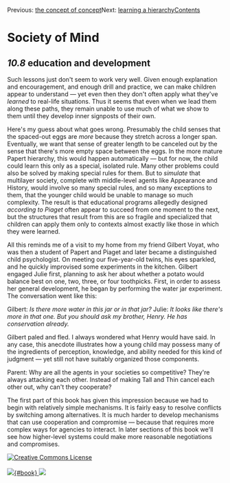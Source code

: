 <div class="chapnav">

<span class="prev">Previous: [the concept of
concept](./som-10.7.html)</span><span class="next">Next: [learning a
hierarchy](./som-10.9.html)</span><span
class="contents">[Contents](index.html)</span>
<div class="titlebar">

Society of Mind
===============

</div>

</div>

*10.8* education and development
--------------------------------

Such lessons just don't seem to work very well. Given enough explanation
and encouragement, and enough drill and practice, we can make children
appear to understand — yet even then they don't often apply what they've
*learned* to real-life situations. Thus it seems that even when we lead
them along these paths, they remain unable to use much of what we show
to them until they develop inner signposts of their own.

Here's my guess about what goes wrong. Presumably the child senses that
the spaced-out eggs are *more* because they stretch across a longer
span. Eventually, we want that sense of greater length to be canceled
out by the sense that there's more empty space between the eggs. In the
more mature Papert hierarchy, this would happen automatically — but for
now, the child could learn this only as a special, isolated rule. Many
other problems could also be solved by making special rules for them.
But to *simulate* that multilayer society, complete with middle-level
agents like Appearance and History, would involve so many special rules,
and so many exceptions to them, that the younger child would be unable
to manage so much complexity. The result is that educational programs
allegedly designed *according to Piaget* often appear to succeed from
one moment to the next, but the structures that result from this are so
fragile and specialized that children can apply them only to contexts
almost exactly like those in which they were learned.

All this reminds me of a visit to my home from my friend Gilbert Voyat,
who was then a student of Papert and Piaget and later became a
distinguished child psychologist. On meeting our five-year-old twins,
his eyes sparkled, and he quickly improvised some experiments in the
kitchen. Gilbert engaged Julie first, planning to ask her about whether
a potato would balance best on one, two, three, or four toothpicks.
First, in order to assess her general development, he began by
performing the water jar experiment. The conversation went like this:

Gilbert: *Is there more water in this jar or in that jar?* Julie: *It
looks like there's more in that one. But you should ask my brother,
Henry. He has conservation already.*

Gilbert paled and fled. I always wondered what Henry would have said. In
any case, this anecdote illustrates how a young child may possess many
of the ingredients of perception, knowledge, and ability needed for this
kind of judgment — yet still not have suitably organized those
components.

Parent: Why are all the agents in your societies so competitive? They're
always attacking each other. Instead of making Tall and Thin cancel each
other out, why can't they cooperate?

The first part of this book has given this impression because we had to
begin with relatively simple mechanisms. It is fairly easy to resolve
conflicts by switching among alternatives. It is much harder to develop
mechanisms that can use cooperation and compromise — because that
requires more complex ways for agencies to interact. In later sections
of this book we'll see how higher-level systems could make more
reasonable negotiations and compromises.

<div class="footer">

[![Creative Commons
License](http://i.creativecommons.org/l/by-nc-sa/3.0/80x15.png)](http://creativecommons.org/licenses/by-nc-sa/3.0/deed.en_US)\
\
[![](./images/som_book.jpeg){#book}
![](./images/a_logo_17.gif)](http://www.amazon.com/gp/product/0671657135?ie=UTF8&camp=1789&creativeASIN=0671657135&linkCode=xm2&tag=marvinminsky)

</div>
